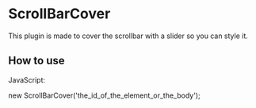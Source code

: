 ScrollBarCover
===========

This plugin is made to cover the scrollbar with a slider so you can style it.

How to use
----------

JavaScript:

new ScrollBarCover('the_id_of_the_element_or_the_body');
